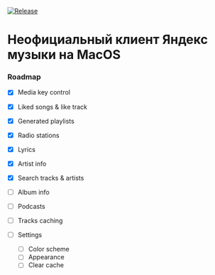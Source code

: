 [![Release](https://github.com/freethinkel/yamux/actions/workflows/release.yml/badge.svg)](https://github.com/freethinkel/yamux/actions/workflows/release.yml)

# Неофициальный клиент Яндекс музыки на MacOS

### Roadmap

- [x] Media key control
- [x] Liked songs & like track
- [x] Generated playlists
- [x] Radio stations
- [x] Lyrics
- [x] Artist info
- [x] Search tracks & artists
- [ ] Album info

- [ ] Podcasts
- [ ] Tracks caching
- [ ] Settings
  - [ ] Color scheme
  - [ ] Appearance
  - [ ] Clear cache
